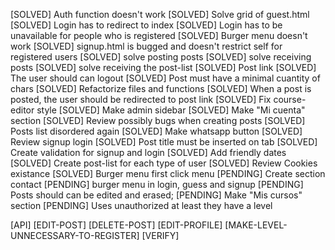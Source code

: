 [SOLVED] Auth function doesn't work
[SOLVED] Solve grid of guest.html
[SOLVED] Login has to redirect to index
[SOLVED] Login has to be unavailable for people who is registered
[SOLVED] Burger menu doesn't work
[SOLVED] signup.html is bugged and doesn't restrict self for registered users
[SOLVED] solve posting posts
[SOLVED] solve receiving posts
[SOLVED] solve receiving the post-list
[SOLVED] Post link
[SOLVED] The user should can logout
[SOLVED] Post must have a minimal cuantity of chars
[SOLVED] Refactorize files and functions
[SOLVED] When a post is posted, the user should be redirected to post link
[SOLVED] Fix course-editor style
[SOLVED] Make admin sidebar
[SOLVED] Make "Mi cuenta" section
[SOLVED] Review possibly bugs when creating posts
[SOLVED] Posts list disordered again
[SOLVED] Make whatsapp button
[SOLVED] Review signup login
[SOLVED] Post title must be inserted on tab
[SOLVED] Create validation for signup and login
[SOLVED] Add friendly dates
[SOLVED] Create post-list for each type of user
[SOLVED] Review Cookies existance
[SOLVED] Burger menu first click menu
[PENDING] Create section contact
[PENDING] burger menu in login, guess and signup
[PENDING] Posts should can be edited and erased;
[PENDING] Make "Mis cursos" section
[PENDING] Uses unauthorized at least they have a level

[API]
[EDIT-POST]
[DELETE-POST]
[EDIT-PROFILE]
[MAKE-LEVEL-UNNECESSARY-TO-REGISTER]
[VERIFY]
